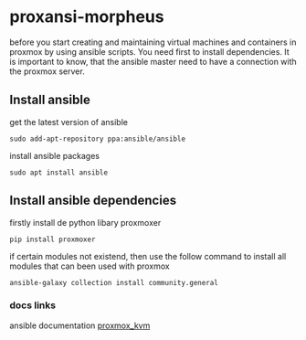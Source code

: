# proxansi-morpheus
before you start creating and maintaining virtual machines and containers in proxmox by using ansible scripts. You need first to install dependencies.
It is important to know, that the ansible master need to have a connection with the proxmox server.

## Install ansible
get the latest version of ansible
```
sudo add-apt-repository ppa:ansible/ansible 
```
install ansible packages
```
sudo apt install ansible
```

## Install ansible dependencies
firstly install de python libary proxmoxer
```
pip install proxmoxer
```
if certain modules not existend, then use the follow command to install all modules that can been used with proxmox
```
ansible-galaxy collection install community.general
```

### docs links
ansible documentation [proxmox_kvm](https://docs.ansible.com/ansible/latest/collections/community/general/proxmox_kvm_module.html)

